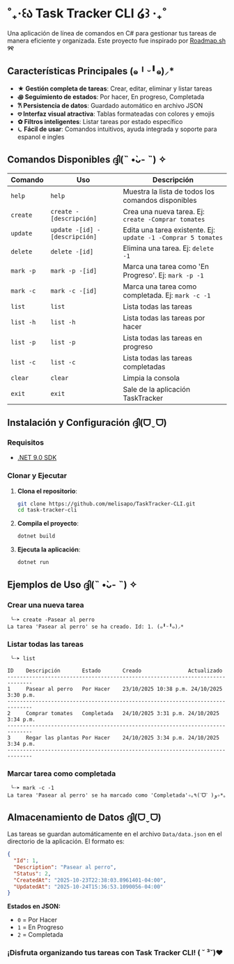 #  ˚₊‧꒰ა Task Tracker CLI ໒꒱ ‧₊˚

Una aplicación de línea de comandos en C# para gestionar tus tareas de manera eficiente y organizada.
Este proyecto fue inspirado por [Roadmap.sh](https://roadmap.sh/projects/task-tracker) **୨୧**

## Características Principales (๑╹ᵕ╹๑)⸝*

- **★ Gestión completa de tareas**: Crear, editar, eliminar y listar tareas
- **꩜ Seguimiento de estados**: Por hacer, En progreso, Completada
- **𐙚 Persistencia de datos**: Guardado automático en archivo JSON
- **𖹭 Interfaz visual atractiva**: Tablas formateadas con colores y emojis
- **✿ Filtros inteligentes**: Listar tareas por estado específico
- **⏾ Fácil de usar**: Comandos intuitivos, ayuda integrada y soporte para espanol e ingles

## Comandos Disponibles ദ്ദി(˵ •̀ᴗ- ˵) ✧

| Comando   | Uso                           | Descripción                                                   |
|-----------|-------------------------------|---------------------------------------------------------------|
| `help`    | `help`                        | Muestra la lista de todos los comandos disponibles            |
| `create`  | `create -[descripción]`       | Crea una nueva tarea. Ej: `create -Comprar tomates`           |
| `update`  | `update -[id] -[descripción]` | Edita una tarea existente. Ej: `update -1 -Comprar 5 tomates` |
| `delete`  | `delete -[id]`                | Elimina una tarea. Ej: `delete -1`                            |
| `mark -p` | `mark -p -[id]`               | Marca una tarea como 'En Progreso'. Ej: `mark -p -1`          |
| `mark -c` | `mark -c -[id]`               | Marca una tarea como completada. Ej: `mark -c -1`             |
| `list`    | `list`                        | Lista todas las tareas                                        |
| `list -h` | `list -h`                     | Lista todas las tareas por hacer                              |
| `list -p` | `list -p`                     | Lista todas las tareas en progreso                            |
| `list -c` | `list -c`                     | Lista todas las tareas completadas                            |
| `clear`   | `clear`                       | Limpia la consola                                             |
| `exit`    | `exit`                        | Sale de la aplicación TaskTracker                             |

## Instalación y Configuración ദ്ദി(ᗜˬᗜ)

### Requisitos
- [.NET 9.0 SDK](https://dotnet.microsoft.com/download/dotnet/9.0)

### Clonar y Ejecutar

1. **Clona el repositorio**:
   ```bash
   git clone https://github.com/melisapo/TaskTracker-CLI.git
   cd task-tracker-cli
   ```

2. **Compila el proyecto**:
   ```bash
   dotnet build
   ```

3. **Ejecuta la aplicación**:
   ```bash
   dotnet run
   ```

## Ejemplos de Uso ദ്ദി(˵ •̀ᴗ- ˵) ✧

### Crear una nueva tarea
```
 ╰┈➤ create -Pasear al perro
La tarea 'Pasear al perro' se ha creado. Id: 1. (๑╹ᵕ╹๑)⸝* 
```

### Listar todas las tareas
```
 ╰┈➤ list

ID    Descripción       Estado       Creado               Actualizado         
------------------------------------------------------------------------------
1     Pasear al perro   Por Hacer    23/10/2025 10:38 p.m. 24/10/2025 3:30 p.m.
------------------------------------------------------------------------------
2     Comprar tomates   Completada   24/10/2025 3:31 p.m. 24/10/2025 3:34 p.m.
------------------------------------------------------------------------------
3     Regar las plantas Por Hacer    24/10/2025 3:34 p.m. 24/10/2025 3:34 p.m.
------------------------------------------------------------------------------
```

### Marcar tarea como completada
```
 ╰┈➤ mark -c -1
La tarea 'Pasear al perro' se ha marcado como 'Completada'✧｡٩(ˊᗜˋ )و✧*｡
```

## Almacenamiento de Datos ദ്ദി(ᗜˬᗜ)

Las tareas se guardan automáticamente en el archivo `Data/data.json` en el directorio de la aplicación. El formato es:

```json
{
  "Id": 1,
  "Description": "Pasear al perro",
  "Status": 2,
  "CreatedAt": "2025-10-23T22:38:03.8961401-04:00",
  "UpdatedAt": "2025-10-24T15:36:53.1090056-04:00"
}
```

**Estados en JSON:**
- `0` = Por Hacer
- `1` = En Progreso
- `2` = Completada

### ¡Disfruta organizando tus tareas con Task Tracker CLI! ( ˘ ³˘)♥︎